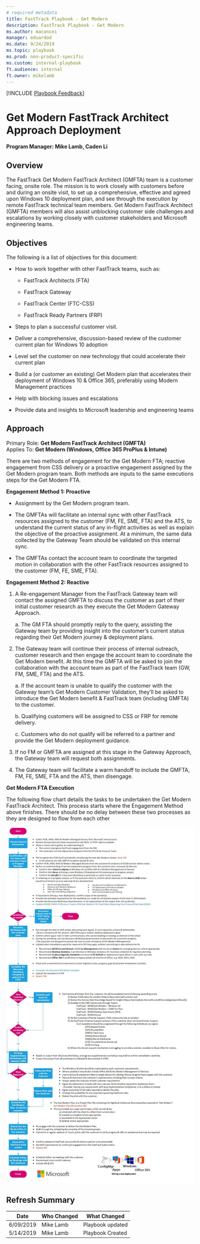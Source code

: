 ```yaml
---  
# required metadata  
title: FastTrack Playbook - Get Modern 
description: FastTrack Playbook - Get Modern 
ms.author: maconcei  
manager: eduardod  
ms.date: 9/24/2019  
ms.topic: playbook  
ms.prod: non-product-specific  
ms.custom: internal-playbook  
ft.audience: internal  
ft.owner: mikelamb
---   
```

[!INCLUDE [Playbook Feedback](./includes/questions-feedback.md)]

# **Get Modern FastTrack Architect Approach Deployment**

**Program Manager: Mike Lamb, Caden Li**

## Overview

The FastTrack Get Modern FastTrack Architect (GMFTA) team is a customer
facing, onsite role. The mission is to work closely with customers
before and during an onsite visit, to set up a comprehensive, effective
and agreed upon Windows 10 deployment plan, and see through the
execution by remote FastTrack technical team members. Get Modern
FastTrack Architect (GMFTA) members will also assist unblocking customer
side challenges and escalations by working closely with customer
stakeholders and Microsoft engineering teams.

## Objectives 

The following is a list of objectives for this document:

  - How to work together with other FastTrack teams, such as:
    
      - FastTrack Architects (FTA)
    
      - FastTrack Gateway
    
      - FastTrack Center (FTC-CSS)
    
      - FastTrack Ready Partners (FRP)

  - Steps to plan a successful customer visit.

  - Deliver a comprehensive, discussion-based review of the customer
    current plan for Windows 10 adoption

  - Level set the customer on new technology that could accelerate their
    current plan

  - Build a (or customer an existing) Get Modern plan that accelerates
    their deployment of Windows 10 & Office 365, preferably using Modern
    Management practices

  - Help with blocking issues and escalations

  - Provide data and insights to Microsoft leadership and engineering
    teams

## Approach 

Primary Role: **Get Modern FastTrack Architect (GMFTA)**  
Applies To: **Get Modern (Windows, Office 365 ProPlus & Intune)**

There are two methods of engagement for the Get Modern FTA; reactive
engagement from CSS delivery or a proactive engagement assigned by the
Get Modern program team. Both methods are inputs to the same executions
steps for the Get Modern FTA.


**Engagement Method 1: Proactive**

  - Assignment by the Get Modern program team.

  - The GMFTAs will facilitate an internal sync with other FastTrack
    resources assigned to the customer (FM, FE, SME, FTA) and the ATS,
    to understand the current status of any in-flight activities as well
    as explain the objective of the proactive assignment. At a minimum,
    the same data collected by the Gateway Team should be validated on
    this internal sync.

  - The GMFTAs contact the account team to coordinate the targeted
    motion in collaboration with the other FastTrack resources assigned
    to the customer (FM, FE, SME, FTA).

**Engagement Method 2: Reactive**

1.  A Re-engagement Manager from the FastTrack Gateway team will contact the assigned GMFTA to discuss the customer as part of their initial customer research as they execute the Get Modern Gateway Approach.
     
    a.  The GM FTA should promptly reply to the query, assisting the Gateway team by providing insight into the customer’s current status regarding their Get Modern journey & deployment plans.

2.  The Gateway team will continue their process of internal outreach, customer research and then engage the account team to coordinate the Get Modern benefit. At this time the GMFTA will be asked to join the collaboration with the account team as part of the FastTrack team (GW, FM, SME, FTA) and the ATS.
    
    a.  If the account team is unable to qualify the customer with the Gateway team’s Get Modern Customer Validation, they’ll be asked to introduce the Get Modern benefit & FastTrack team (including GMFTA) to the customer. 
    
    b.  Qualifying customers will be assigned to CSS or FRP for remote delivery. 
    
    c.  Customers who do not qualify will be referred to a partner and provide the Get Modern deployment guidance. 

3.  If no FM or GMFTA are assigned at this stage in the Gateway Approach, the Gateway team will request both assignments. 

4.  The Gateway team will facilitate a warm handoff to include the GMFTA, FM, FE, SME, FTA and the ATS, then disengage. 

**Get Modern FTA Execution**

The following flow chart details the tasks to be undertaken the Get Modern FastTrack Architect. This process starts where the Engagement Method above finishes. There should be no delay between these two processes as they are designed to flow from each other

![approach-get-modern-gm-fta-image](media/approach-get-modern-gm-fta-image.png)

## Refresh Summary

| **Date**  | **Who Changed** | **What Changed** |
| --------- | --------------- | ---------------- |
| 6/09/2019 | Mike Lamb       | Playbook updated |
| 5/14/2019 | Mike Lamb       | Playbook Created |
